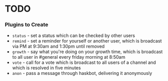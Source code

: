 # TODO

### Plugins to Create
* `status` - set a status which can be checked by other users
* `remind` - set a reminder for yourself or another user, which is broadcast
             via PM at 9:30am and 1:30pm until removed
* `growth` - say what you're doing on your growth time, which is broadcast to
             all user in #general every friday morning at 8:50am
* `vote`   - call for a vote which is broadcast to all users of a channel
             and which is resolved in five minutes
* `anon`   - pass a message through haskbot, delivering it anonymously
